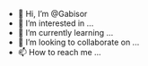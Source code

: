 - 👋 Hi, I’m @Gabisor
- 👀 I’m interested in ...
- 🌱 I’m currently learning ...
- 💞️ I’m looking to collaborate on ...
- 📫 How to reach me ...

<!---
Gabisor/Gabisor is a ✨ special ✨ repository because its `README.md` (this file) appears on your GitHub profile.
You can click the Preview link to take a look at your changes.
--->
